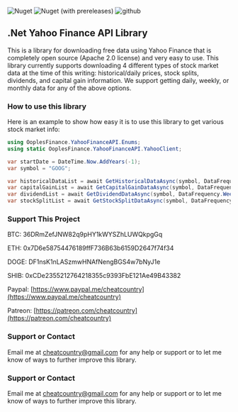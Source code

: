 ![Nuget](https://img.shields.io/nuget/dt/OoplesFinance.YahooFinanceAPI?style=plastic)
![Nuget (with prereleases)](https://img.shields.io/nuget/vpre/OoplesFinance.YahooFinanceAPI?style=plastic)
![github](https://img.shields.io/github/license/ooples/OoplesFinance.YahooFinanceAPI?style=plastic)

## .Net Yahoo Finance API Library

This is a library for downloading free data using Yahoo Finance that is completely open source (Apache 2.0 license) and very easy to use. 
This library currently supports downloading 4 different types of stock market data at the time of this writing: 
historical/daily prices, stock splits, dividends, and capital gain information. 
We support getting daily, weekly, or monthly data for any of the above options.


### How to use this library

Here is an example to show how easy it is to use this library to get various stock market info:

```cs
using OoplesFinance.YahooFinanceAPI.Enums;
using static OoplesFinance.YahooFinanceAPI.YahooClient;

var startDate = DateTime.Now.AddYears(-1);
var symbol = "GOOG";

var historicalDataList = await GetHistoricalDataAsync(symbol, DataFrequency.Daily, startDate);
var capitalGainList = await GetCapitalGainDataAsync(symbol, DataFrequency.Monthly, startDate);
var dividendList = await GetDividendDataAsync(symbol, DataFrequency.Weekly, startDate);
var stockSplitList = await GetStockSplitDataAsync(symbol, DataFrequency.Monthly, startDate);
```


### Support This Project

BTC: 36DRmZefJNW82q9pHY1kWYSZhLUWQkpgGq

ETH: 0x7D6e58754476189ffF736B63b6159D2647f74f34

DOGE: DF1nsK1nLASzmwHNAfNengBGS4w7bNyJ1e

SHIB: 0xCDe2355212764218355c9393FbE121Ae49B43382

Paypal: [https://www.paypal.me/cheatcountry](https://www.paypal.me/cheatcountry)

Patreon: [https://patreon.com/cheatcountry](https://patreon.com/cheatcountry)


### Support or Contact

Email me at cheatcountry@gmail.com for any help or support or to let me know of ways to further improve this library.
### Support or Contact

Email me at cheatcountry@gmail.com for any help or support or to let me know of ways to further improve this library.
